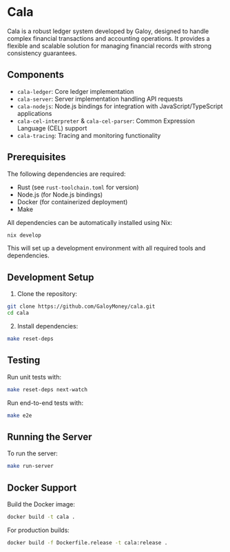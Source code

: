 # Cala

Cala is a robust ledger system developed by Galoy, designed to handle complex financial transactions and accounting operations. It provides a flexible and scalable solution for managing financial records with strong consistency guarantees.

## Components

- `cala-ledger`: Core ledger implementation
- `cala-server`: Server implementation handling API requests
- `cala-nodejs`: Node.js bindings for integration with JavaScript/TypeScript applications
- `cala-cel-interpreter` & `cala-cel-parser`: Common Expression Language (CEL) support
- `cala-tracing`: Tracing and monitoring functionality

## Prerequisites

The following dependencies are required:
- Rust (see `rust-toolchain.toml` for version)
- Node.js (for Node.js bindings)
- Docker (for containerized deployment)
- Make

All dependencies can be automatically installed using Nix:
```bash
nix develop
```

This will set up a development environment with all required tools and dependencies.

## Development Setup

1. Clone the repository:
```bash
git clone https://github.com/GaloyMoney/cala.git
cd cala
```

2. Install dependencies:
```bash
make reset-deps
```

## Testing

Run unit tests with:
```bash
make reset-deps next-watch
```

Run end-to-end tests with:
```bash
make e2e
```

## Running the Server

To run the server:
```bash
make run-server
```

## Docker Support

Build the Docker image:
```bash
docker build -t cala .
```

For production builds:
```bash
docker build -f Dockerfile.release -t cala:release .
```
